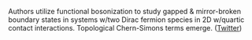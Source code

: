 
Authors utilize functional bosonization to study gapped & mirror-broken boundary states in systems w/two Dirac fermion species in 2D w/quartic contact interactions. Topological Chern-Simons terms emerge. ([Twitter](https://twitter.com/JoshuahHeath/status/1270359887151857665))

